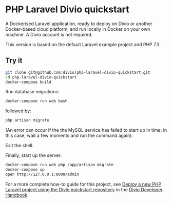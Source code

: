 # PHP Laravel Divio quickstart

A Dockerised Laravel application, ready to deploy on Divio or another Docker-based cloud platform, and run
locally in Docker on your own machine. A Divio account is not required.

This version is based on the default Laravel example project and PHP 7.3.

## Try it

```bash
git clone git@github.com:divio/php-laravel-divio-quickstart.git
cd php-laravel-divio-quickstart
docker-compose build
```

Run database migrations:

```bash
docker-compose run web bash
```

followed by:

```bash
php artisan migrate
```

(An error can occur if the the MySQL service has failed to start up in time; in this case, wait a few moments and run
the command again).

Exit the shell.

Finally, start up the server:

```bash
docker-compose run web php /app/artisan migrate
docker-compose up
open http://127.0.0.1:8000/admin
```

For a more complete how-to guide for this project, see [Deploy a new PHP Laravel project using the Divio quickstart
repository](https://docs.divio.com/en/latest/how-to/quickstart-php-laravel/) in the [Divio Developer
Handbook](https://docs.divio.com).

